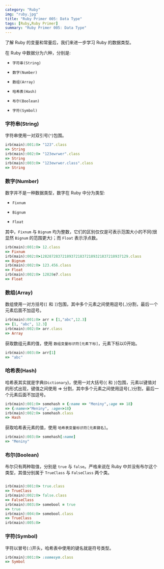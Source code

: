 ```yaml
---
category: "Ruby"
img: "ruby.jpg"
title: "Ruby Primer 005: Data Type"
tags: [Ruby,Ruby Primer]
summary: "Ruby Primer 005: Data Type"
---
```

了解 Ruby 的变量和常量后，我们来进一步学习 Ruby 的数据类型。

在 Ruby 中数据分为六种，分别是:

* `字符串(String)`

* `数字(Number)`

* `数组(Array)`

* `哈希表(Hash)`

* `布尔(Boolean)`

* `字符(Symbol)`

### 字符串(String)

字符串使用一对双引号(`"`)包围。

```ruby
irb(main):001:0> "123".class
=> String
irb(main):002:0> "123ewrwer".class
=> String
irb(main):003:0> "123ewrwer.class".class
=> String
```


### 数字(Number)

数字并不是一种数据类型，数字在 Ruby 中分为类型:

* `Fixnum`

* `Bignum`

* `Float`

其中，`Fixnum` 与 `Bignum` 均为整数，它们的区别仅仅是可表示范围大小的不同(很显然 `Bignum` 的范围更大)；而 `Float` 表示浮点数。

```ruby
irb(main):001:0> 12.class
=> Fixnum
irb(main):002:0>1282872837218937218372189321837218937129.class
=> Bignum
irb(main):002:0> 123.456.class
=> Float
irb(main):002:0> 12828e7.class
=> Float
```


### 数组(Array)

数组使用一对方括号(`[` 和 `]`)包围，其中多个元素之间使用逗号(`,`)分割，最后一个元素后面不加逗号。

```ruby
irb(main):001:0> arr = [1,"abc",12.3]
=> [1, "abc", 12.3]
irb(main):002:0> arr.class
=> Array
```


获取数组元素的值，使用 `数组变量标识符[元素下标]`，元素下标以0开始。

```ruby
irb(main):003:0> arr[1]
=> "abc"
```


### 哈希表(Hash)

哈希表其实就是字典(`Dictionary`)，使用一对大括号(`{` 和 `}`)包围，元素以键值对的形式出现，键值之间使用 => 分割，其中多个元素之间使用逗号(`,`)分割，最后一个元素后面不加逗号。

```ruby
irb(main):001:0> somehash = {:name => "Meniny",:age => 18}
=> {:name=>"Meniny", :age=>18}
irb(main):002:0> somehash.class
=> Hash
```


获取哈希表元素的值，使用 `哈希表变量标识符[元素键名]`。

```ruby
irb(main):003:0> somehash[:name]
=> "Meniny"
```


### 布尔(Boolean)

布尔只有两种取值，分别是 `true` 与 `false`。严格来说在 Ruby 中并没有布尔这个类型，其值分别属于 `TrueClass` 与 `FalseClass` 两个类。

```ruby

irb(main):001:0> true.class
=> TrueClass
irb(main):002:0> false.class
=> FalseClass
irb(main):003:0> somebool = true
=> true
irb(main):004:0> somebool.class
=> TrueClass
irb(main):005:0>
```


### 字符(Symbol)

字符以冒号(`:`)开头，哈希表中使用的键名就是符号类型。

```ruby
irb(main):001:0> :somesym.class
=> Symbol
```




